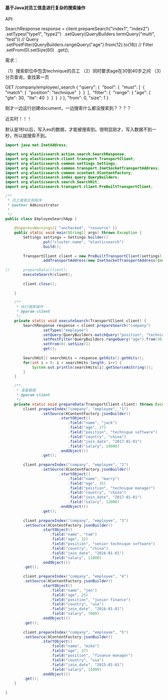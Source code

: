 #### 基于Java对员工信息进行复杂的搜索操作

API:

SearchResponse response = client.prepareSearch("index1", "index2")
​        .setTypes("type1", "type2")
​        .setQuery(QueryBuilders.termQuery("multi", "test"))                 // Query
​        .setPostFilter(QueryBuilders.rangeQuery("age").from(12).to(18))     // Filter
​        .setFrom(0).setSize(60)
​        .get();

需求：

（1）搜索职位中包含technique的员工
（2）同时要求age在30到40岁之间
（3）分页查询，查找第一页

GET /company/employee/_search
{
  "query": {
​    "bool": {
​      "must": [
​        {
​          "match": {
​            "position": "technique"
​          }
​        }
​      ],
​      "filter": {
​        "range": {
​          "age": {
​            "gte": 30,
​            "lte": 40
​          }
​        }
​      }
​    }
  },
  "from": 0,
  "size": 1
}

刚才一边运行创建document，一边搜索什么都没搜索到？？？？

近实时！！！

默认是1秒以后，写入es的数据，才能被搜索到。很明显刚才，写入数据不到一秒，所以就搜索不到。

~~~java
import java.net.InetAddress;

import org.elasticsearch.action.search.SearchResponse;
import org.elasticsearch.client.transport.TransportClient;
import org.elasticsearch.common.settings.Settings;
import org.elasticsearch.common.transport.InetSocketTransportAddress;
import org.elasticsearch.common.xcontent.XContentFactory;
import org.elasticsearch.index.query.QueryBuilders;
import org.elasticsearch.search.SearchHit;
import org.elasticsearch.transport.client.PreBuiltTransportClient;

/**
 * 员工搜索应用程序
 * @author Administrator
 *
 */
public class EmployeeSearchApp {

	@SuppressWarnings({ "unchecked", "resource" })
	public static void main(String[] args) throws Exception {
		Settings settings = Settings.builder()
				.put("cluster.name", "elasticsearch")
				.build();
		
		TransportClient client = new PreBuiltTransportClient(settings)
				.addTransportAddress(new InetSocketTransportAddress(InetAddress.getByName("localhost"), 9300)); 
		
//		prepareData(client);
		executeSearch(client);
		
		client.close();
	
	}

	/**
	 * 执行搜索操作
	 * @param client
	 */
	private static void executeSearch(TransportClient client) {
		SearchResponse response = client.prepareSearch("company")
				.setTypes("employee")
				.setQuery(QueryBuilders.matchQuery("position", "technique"))
				.setPostFilter(QueryBuilders.rangeQuery("age").from(30).to(40))
				.setFrom(0).setSize(1)
				.get();
		
		SearchHit[] searchHits = response.getHits().getHits();
		for(int i = 0; i < searchHits.length; i++) {
			System.out.println(searchHits[i].getSourceAsString()); 
		}
	}

	/**
	 * 准备数据
	 * @param client
	 */
	private static void prepareData(TransportClient client) throws Exception {
		client.prepareIndex("company", "employee", "1") 
				.setSource(XContentFactory.jsonBuilder()
						.startObject()
							.field("name", "jack")
							.field("age", 27)
							.field("position", "technique software")
							.field("country", "china")
							.field("join_date", "2017-01-01")
							.field("salary", 10000)
						.endObject())
				.get();
		
		client.prepareIndex("company", "employee", "2") 
				.setSource(XContentFactory.jsonBuilder()
						.startObject()
							.field("name", "marry")
							.field("age", 35)
							.field("position", "technique manager")
							.field("country", "china")
							.field("join_date", "2017-01-01")
							.field("salary", 12000)
						.endObject())
				.get();
		
		client.prepareIndex("company", "employee", "3") 
		.setSource(XContentFactory.jsonBuilder()
				.startObject()
					.field("name", "tom")
					.field("age", 32)
					.field("position", "senior technique software")
					.field("country", "china")
					.field("join_date", "2016-01-01")
					.field("salary", 11000)
				.endObject())
		.get();
		
		client.prepareIndex("company", "employee", "4") 
		.setSource(XContentFactory.jsonBuilder()
				.startObject()
					.field("name", "jen")
					.field("age", 25)
					.field("position", "junior finance")
					.field("country", "usa")
					.field("join_date", "2016-01-01")
					.field("salary", 7000)
				.endObject())
		.get();
		
		client.prepareIndex("company", "employee", "5") 
		.setSource(XContentFactory.jsonBuilder()
				.startObject()
					.field("name", "mike")
					.field("age", 37)
					.field("position", "finance manager")
					.field("country", "usa")
					.field("join_date", "2015-01-01")
					.field("salary", 15000)
				.endObject())
		.get();
	}
	
}
~~~



